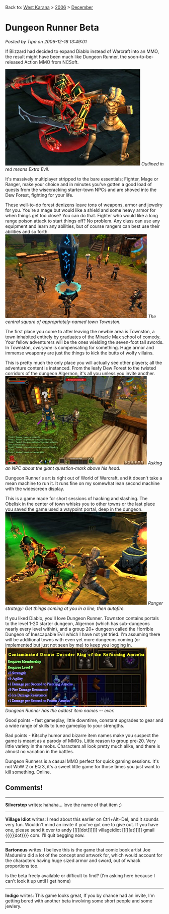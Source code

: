 Back to: [West Karana](/posts/westkarana.md) > [2006](/posts/2006/westkarana.md) > [December](./westkarana.md)
# Dungeon Runner Beta

*Posted by Tipa on 2006-12-18 13:49:01*

If Blizzard had decided to expand Diablo instead of Warcraft into an MMO, the result might have been much like Dungeon Runner, the soon-to-be-released Action MMO from NCSoft.


![boss.jpg](../../../uploads/2006/12/boss.jpg)
*Outlined in red means Extra Evil.*


It's massively multiplayer stripped to the bare essentials; Fighter, Mage or Ranger, make your choice and in minutes you've gotten a good load of quests from the wisecracking starter-town NPCs and are shoved into the Dew Forest, fighting for your life.

These well-to-do forest denizens leave tons of weapons, armor and jewelry for you. You're a mage but would like a shield and some heavy armor for when things get too close? You can do that. Fighter who would like a long range poison attack to start things off? No problem. Any class can use any equipment and learn any abilities, but of course rangers can best use their abilities and so forth.
![obelisk.jpg](../../../uploads/2006/12/obelisk.jpg)
*The central square of appropriately-named town Townston.*


The first place you come to after leaving the newbie area is Townston, a town inhabited entirely by graduates of the Miracle Max school of comedy. Your fellow adventurers will be the ones wielding the seven-foot tall swords. In Townston, *everyone* is compensating for something. Huge armor and immense weaponry are just the things to kick the butts of wolfy villains.

This is pretty much the only place you will actually see other players; all the adventure content is instanced. From the leafy Dew Forest to the twisted corridors of the dungeon Algernon, it's all you unless you invite another.
![townston.jpg](../../../uploads/2006/12/townston.jpg)
*Asking an NPC about the giant question-mark above his head.*


Dungeon Runner's art is right out of World of Warcraft, and it doesn't take a mean machine to run it. It runs fine on my somewhat lean second machine with the widescreen display.

This is a game made for short sessions of hacking and slashing. The Obelisk in the center of town whisks you to other towns or the last place you saved the game used a waypoint portal, deep in the dungeon.
![battle.jpg](../../../uploads/2006/12/battle.jpg)
*Ranger strategy: Get things coming at you in a line, then autofire.* 


If you liked Diablo, you'll love Dungeon Runner. Townston contains portals to the level 1-20 starter dungeon, Algernon (which has sub-dungeons nearly every level within), and a group 20+ dungeon called the Horrible Dungeon of Inescapable Evil which I have not yet tried. I'm assuming there will be additional towns with even yet more dungeons coming (or implemented but just not seen by me) to keep you logging in.
![ring.jpg](../../../uploads/2006/12/ring.jpg)
*Dungeon Runner has the oddest item names -- ever.* 


Good points - fast gameplay, little downtime, constant upgrades to gear and a wide range of skills to tune gameplay to your strengths.

Bad points - Kitschy humor and bizarre item names make you suspect the game is meant as a parody of MMOs. Little reason to group pre-20. Very little variety in the mobs. Characters all look pretty much alike, and there is almost no variation in the battles.

Dungeon Runners is a casual MMO perfect for quick gaming sessions. It's not WoW 2 or EQ 3, it's a sweet little game for those times you just want to kill something. Online.
## Comments!

---

**Silverstep** writes: hahaha... love the name of that item ;)

---

**Village Idiot** writes: I read about this earlier on Ctrl+Alt+Del, and it sounds very fun. Wouldn't mind an invite if you've got one to give out. If you have one, please send it over to andy [[[[[dot]]]]]] villageidiot [[[[[at]]]]] gmail {{{{{dot}}}} com. I'll quit begging now.

---

**Bartoneus** writes: I believe this is the game that comic book artist Joe Madureira did a lot of the concept and artwork for, which would account for the characters having huge sized armor and sword, out of whack proportions too.

Is the beta freely available or difficult to find? (I'm asking here because I can't look it up until I get home)

---

**Indigo** writes: This game looks great, If you by chance had an invite, I'm getting bored with another beta involving some short people and some jewlery.

